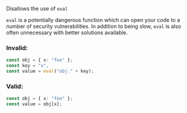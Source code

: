 Disallows the use of `eval`

`eval` is a potentially dangerous function which can open your code to a number
of security vulnerabilities.  In addition to being slow, `eval` is also often
unnecessary with better solutions available.

### Invalid:

```typescript
const obj = { x: "foo" };
const key = "x",
const value = eval("obj." + key);
```

### Valid:

```typescript
const obj = { x: "foo" };
const value = obj[x];
```
